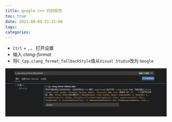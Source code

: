 ```yaml
---
title: google c++ 代码规范
toc: true
date: 2021-08-09 21:15:08
tags:
categories:
---
```


<!--more-->

- `Ctrl` + `,`， 打开设置
- 输入 *clang-format*
- 将`C_Cpp.clang_format_fallbackStyle`值从`Visual Studio`改为 `Google`

![image-20211130170705381](google-c-代码规范/image-20211130170705381.png)
